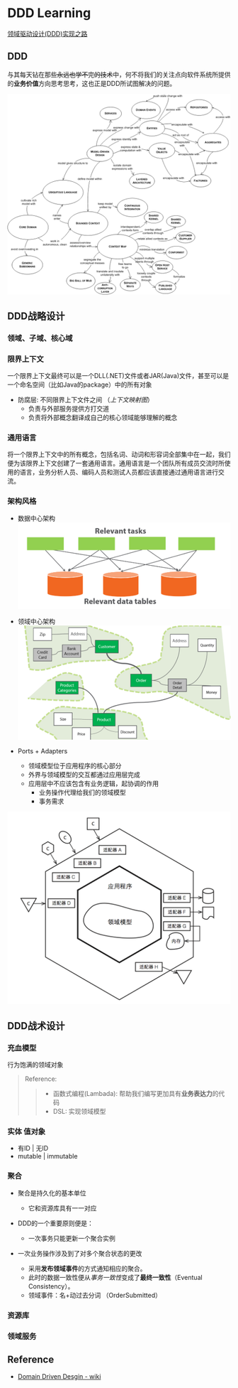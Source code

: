 # DDD Learning
[领域驱动设计(DDD)实现之路](http://www.cnblogs.com/davenkin/p/road-to-ddd.html)


## DDD
与其每天钻在那些<del>永远也学不完的技术</del>中，何不将我们的关注点向软件系统所提供的**业务价值**方向思考思考，这也正是DDD所试图解决的问题。

![overview](./resource/DDD/Overview.png)

## DDD战略设计
### 领域、子域、核心域

### 限界上下文
一个限界上下文最终可以是一个DLL(.NET)文件或者JAR(Java)文件，甚至可以是一个命名空间（比如Java的package）中的所有对象

* 防腐层: 不同限界上下文件之间 （*上下文映射图*）
	* 负责与外部服务提供方打交道
	* 负责将外部概念翻译成自己的核心领域能够理解的概念

### 通用语言
将一个限界上下文中的所有概念，包括名词、动词和形容词全部集中在一起，我们便为该限界上下文创建了一套通用语言。通用语言是一个团队所有成员交流时所使用的语言，业务分析人员、编码人员和测试人员都应该直接通过通用语言进行交流。

### 架构风格

* 数据中心架构	
![数据中心架构](./resource/DDD/data-model.png)

* 领域中心架构
![领域模型](./resource/DDD/domain-model.png)
 
* Ports + Adapters
	* 领域模型位于应用程序的核心部分
	* 外界与领域模型的交互都通过应用层完成
	* 应用层中不应该包含有业务逻辑，起协调的作用
		* 业务操作代理给我们的领域模型
		* 事务需求


![Hexagonal](./resource/DDD/Architecture.png)



## DDD战术设计
### 充血模型
行为饱满的领域对象

> Reference: 
> > * 函数式编程(Lambada): 帮助我们编写更加具有**业务表达力**的代码
> > * DSL: 实现领域模型

 
### 实体 值对象
* 有ID | 无ID
* mutable | immutable

### 聚合
* 聚合是持久化的基本单位
	* 它和资源库具有一一对应

* DDD的一个重要原则便是：
	* 一次事务只能更新一个聚合实例

* 一次业务操作涉及到了对多个聚合状态的更改
	* 采用**发布领域事件**的方式通知相应的聚合。
	* 此时的数据一致性便从*事务一致性*变成了**最终一致性**（Eventual Consistency）。
	* 领域事件：名+动过去分词 （OrderSubmitted）
 
### 资源库
### 领域服务


## Reference
* [Domain Driven Desgin - wiki](https://en.wikipedia.org/wiki/Domain-driven_design)
